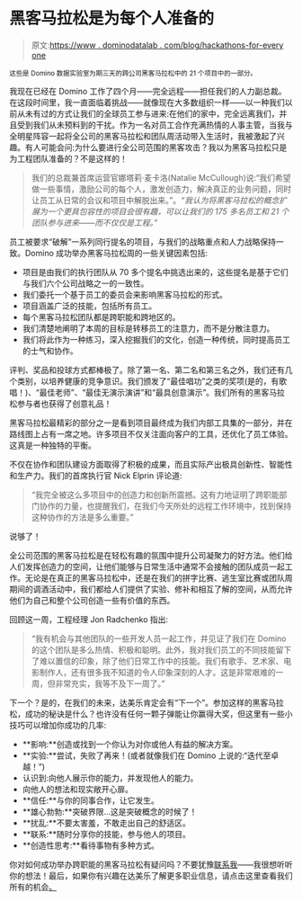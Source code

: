 # 黑客马拉松是为每个人准备的

> 原文:[https://www . dominodatalab . com/blog/hackathons-for-every one](https://www.dominodatalab.com/blog/hackathons-are-for-everyone)

<small class="t-small">[](/blog/company-updates/)这些是 Domino 数据实验室为期三天的跨公司黑客马拉松中的 21 个项目中的一部分。</small>

我现在已经在 Domino 工作了四个月——完全远程——担任我们的人力副总裁。在这段时间里，我一直面临着挑战——就像现在大多数组织一样——以一种我们以前从未有过的方式让我们的全球员工参与进来:在他们的家中，完全远离我们，并且受到我们从未预料到的干扰。作为一名对员工合作充满热情的人事主管，当我与全明星阵容一起将全公司的黑客马拉松和团队周活动带入生活时，我被激起了兴趣。有人可能会问:为什么要进行全公司范围的黑客攻击？我以为黑客马拉松只是为工程团队准备的？不是这样的！

> 我们的总裁兼首席运营官娜塔莉·麦卡洛(Natalie McCullough)说:“我们希望做一些事情，激励公司的每个人，激发创造力，解决真正的业务问题，同时让员工从日常的会议和项目中解脱出来。”。*“我认为将黑客马拉松的概念扩展为一个更具包容性的项目会很有趣，可以让我们的 175 多名员工和 21 个团队参与进来——而不仅仅是工程。”*

员工被要求“破解”一系列同行提名的项目，与我们的战略重点和人力战略保持一致。Domino 成功举办黑客马拉松周的一些关键因素包括:

*   项目是由我们的执行团队从 70 多个提名中挑选出来的，这些提名是基于它们与我们六个公司战略之一的一致性。
*   我们委托一个基于员工的委员会来影响黑客马拉松的形式。
*   项目涵盖广泛的技能，包括所有员工。
*   每个黑客马拉松团队都是跨职能和跨地区的。
*   我们清楚地阐明了本周的目标是转移员工的注意力，而不是分散注意力。
*   我们将此作为一种练习，深入挖掘我们的文化，创造一种传统，同时提高员工的士气和协作。

评判、奖品和投球方式都棒极了。除了第一名、第二名和第三名之外，我们还有几个类别，以培养健康的竞争意识。我们颁发了“最佳唱功”之类的奖项(是的，有歌唱！)、“最佳老师”、“最佳无演示演讲”和“最具创意演示”。我们所有的黑客马拉松参与者也获得了创意礼品！

黑客马拉松最精彩的部分之一是看到项目最终成为我们内部工具集的一部分，并在路线图上占有一席之地。许多项目不仅关注面向客户的工具，还优化了员工体验。这真是一种独特的平衡。

不仅在协作和团队建设方面取得了积极的成果，而且实际产出极具创新性、智能性和生产力。我们的首席执行官 Nick Elprin 评论道:

> “我完全被这么多项目中的创造力和创新所震撼。这有力地证明了跨职能部门协作的力量，也提醒我们，在我们今天所处的远程工作环境中，找到保持这种协作的方法是多么重要。”

说够了！

全公司范围的黑客马拉松是在轻松有趣的氛围中提升公司凝聚力的好方法。他们给人们发挥创造力的空间，让他们能够与日常生活中通常不会接触的团队成员一起工作。无论是在真正的黑客马拉松中，还是在我们的拼字比赛、逃生室比赛或团队周期间的调酒活动中，我们都给人们提供了实验、修补和相互了解的空间，从而允许他们为自己和整个公司创造一些有价值的东西。

回顾这一周，工程经理 Jon Radchenko 指出:

> “我有机会与其他团队的一些开发人员一起工作，并见证了我们在 Domino 的这个团队是多么热情、积极和聪明。此外，我对我们员工的不同技能留下了难以置信的印象，除了他们日常工作中的技能。我们有歌手、艺术家、电影制作人，还有很多我不知道的令人印象深刻的人才。这是非常艰难的一周，但非常充实，我等不及下一周了。”

下一个？是的，在我们的未来，达美乐肯定会有“下一个”。参加这样的黑客马拉松，成功的秘诀是什么？也许没有任何一颗子弹能让你赢得大奖，但这里有一些小技巧可以增加你成功的几率:

*   **影响:**创造或找到一个你认为对你或他人有益的解决方案。
*   **实验:**尝试，失败了再来！(或者就像我们在 Domino 上说的:“迭代至卓越！”)
*   认识到:向他人展示你的能力，并发现他人的能力。
*   向他人的想法和现实敞开心扉。
*   **信任:**与你的同事合作，让它发生。
*   **雄心勃勃:**突破界限…这是突破概念的时候了！
*   **扰乱:**不要太害羞，不敢走出自己的舒适区。
*   **联系:**随时分享你的技能，参与他人的项目。
*   **创造性思考:**看待事物有多种方式。

你对如何成功举办跨职能的黑客马拉松有疑问吗？不要犹豫[联系我](mailto:michelle.arieta@dominodatalab.com)——我很想听听你的想法！最后，如果你有兴趣在达美乐了解更多职业信息，请点击这里查看我们所有的机会[。](https://careers.dominodatalab.com/)